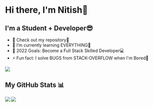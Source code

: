 # Hi there, I'm Nitish👋 

## I'm a Student + Developer😎

- 🔭 Check out my repository🤗
- 🌱 I’m currently learning EVERYTHING🥇
- 🥅 2022 Goals: Become a Full Stack Skilled Developer💻
- ⚡ Fun fact: I solve BUGS from STACK-OVERFLOW when I'm Bored👾

![](https://komarev.com/ghpvc/?username=nitishramaraj&label=PROFILE+VIEWS)




## My GitHub Stats 📊
<a href="https://github.com/nitishramaraj/github-readme-stats">
  <img align="left" src="https://github-readme-stats.vercel.app/api?username=nitishramaraj&count_private=true&show_icons=true&theme=radical" />
</a>
<a href="https://github.com/nitishramaraj/convoychat">
  <img align="center" src="https://github-readme-stats.vercel.app/api/top-langs/?username=nitishramaraj" />
</a>
